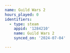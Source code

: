 ```yaml
---
name: Guild Wars 2
hours_played: 0
identifiers:
  - type: steam
    appid: '1284210'
    name: Guild Wars 2
    synced_on: '2024-07-04'

---
```

